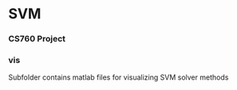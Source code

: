# SVM
### CS760 Project

### vis
Subfolder contains matlab files for visualizing SVM solver methods
